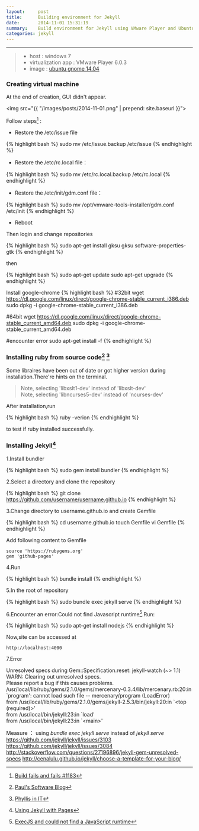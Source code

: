 ```yaml
---
layout:     post
title:      Building environment for Jekyll
date:       2014-11-01 15:31:19
summary:    Build environment for Jekyll using VMware Player and Ubuntu gnome.
categories: jekyll
---
```


---

>* host : windows 7
>* virtualization app : VMware Player 6.0.3
>* image : <a href="http://ubuntugnome.org/ubuntu-gnome-14-04-lts-is-released" >ubuntu gnome 14.04</a>

### Creating virtual machine

At the end of creation, GUI didn't appear. 

<img src="{{ "/images/posts/2014-11-01.png" | prepend: site.baseurl }}">

Follow steps[^nolexer] : 

* Restore the /etc/issue file

{% highlight bash %}
sudo mv /etc/issue.backup /etc/issue
{% endhighlight %}

* Restore the /etc/rc.local file：

{% highlight bash %}
sudo mv /etc/rc.local.backup /etc/rc.local
{% endhighlight %}

* Restore the /etc/init/gdm.conf file：

{% highlight bash %}
sudo mv /opt/vmware-tools-installer/gdm.conf /etc/init
{% endhighlight %}

* Reboot

Then login and change repositories

{% highlight bash %}
sudo apt-get install gksu
gksu software-properties-gtk
{% endhighlight %}

then

{% highlight bash %}
sudo apt-get update
sudo apt-get upgrade
{% endhighlight %}

Install google-chrome
{% highlight bash %}
#32bit
wget https://dl.google.com/linux/direct/google-chrome-stable_current_i386.deb
sudo dpkg -i google-chrome-stable_current_i386.deb

#64bit
wget https://dl.google.com/linux/direct/google-chrome-stable_current_amd64.deb
sudo dpkg -i google-chrome-stable_current_amd64.deb 

#encounter error
sudo apt-get install -f
{% endhighlight %}

### Installing ruby from source code[^installruby] [^sharevpn]

Some libraires have been out of date or got higher version during installation.There're hints on the terminal.

> Note, selecting 'libxslt1-dev' instead of 'libxslt-dev'<br>Note, selecting 'libncurses5-dev' instead of 'ncurses-dev'

After installation,run

{% highlight bash %}
ruby -verion
{% endhighlight %}

to test if ruby installed successfully.

### Installing Jekyll[^pagesongithub]

1.Install bundler

{% highlight bash %}
sudo gem install bundler
{% endhighlight %}

2.Select a directory and clone the repository

{% highlight bash %}
git clone https://github.com/username/username.github.io
{% endhighlight %}

3.Change directory to username.github.io and create Gemfile

{% highlight bash %}
cd username.github.io
touch Gemfile
vi Gemfile
{% endhighlight %}

Add following content to Gemfile

    source 'https://rubygems.org'
    gem 'github-pages'

4.Run 

{% highlight bash %}
bundle install
{% endhighlight %}

5.In the root of repository

{% highlight bash %}
sudo bundle exec jekyll serve
{% endhighlight %}

6.Encounter an error:Could not find Javascript runtime[^nodejs].Run:

{% highlight bash %}
sudo apt-get install nodejs
{% endhighlight %}

Now,site can be accessed at

    http://localhost:4000

7.Error

Unresolved specs during Gem::Specification.reset:
       jekyll-watch (~> 1.1)
WARN: Clearing out unresolved specs.<br/>
Please report a bug if this causes problems.
/usr/local/lib/ruby/gems/2.1.0/gems/mercenary-0.3.4/lib/mercenary.rb:20:in \`program': cannot load such file -- mercenary/program (LoadError)<br/>
    from /usr/local/lib/ruby/gems/2.1.0/gems/jekyll-2.5.3/bin/jekyll:20:in \`<top (required)>'<br/>
    from /usr/local/bin/jekyll:23:in \`load'<br/>
    from /usr/local/bin/jekyll:23:in \`\<main\>'

Measure ：
using *bundle exec jekyll serve* instead of *jekyll serve*
<a href="https://github.com/jekyll/jekyll/issues/3103">https://github.com/jekyll/jekyll/issues/3103</a>
<a href="https://github.com/jekyll/jekyll/issues/3084">https://github.com/jekyll/jekyll/issues/3084</a>
<a href="http://stackoverflow.com/questions/27196896/jekyll-gem-unresolved-specs">http://stackoverflow.com/questions/27196896/jekyll-gem-unresolved-specs</a>
<a href="http://cenalulu.github.io/jekyll/choose-a-template-for-your-blog/
">http://cenalulu.github.io/jekyll/choose-a-template-for-your-blog/</a>



[^nolexer]:<a href="https://github.com/jekyll/jekyll/issues/1183">Build fails and fails #1183</a>

[^installruby]:<a href="http://paul-wong-jr.blogspot.jp/2012/04/installing-and-compiling-ruby-from.html">Paul's Software Blog</a>

[^sharevpn]:<a href="http://phyllisinit.wordpress.com/2012/04/08/share-vpn-connection-between-your-host-and-guest-os-in-vmware-player/">Phyllis in IT</a>

[^pagesongithub]:<a href="https://help.github.com/articles/using-jekyll-with-pages/">Using Jekyll with Pages</a>

[^nodejs]:<a href="http://stackoverflow.com/questions/6282307/execjs-and-could-not-find-a-javascript-runtime">ExecJS and could not find a JavaScript runtime</a>

